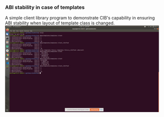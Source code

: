 ### ABI stability in case of templates
A simple client library program to demonstrate CIB's capability in ensuring ABI stability when layout of template class is changed.
[![Link to Youtube video](images/youtube/n4ROTBPA4js.png)](http://www.youtube.com/watch?v=n4ROTBPA4js)
